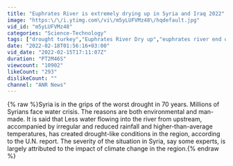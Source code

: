 ```yaml
---
title: "Euphrates River is extremely drying up in Syria and Iraq 2022"
image: "https:\/\/i.ytimg.com\/vi\/m5yLUFVMz48\/hqdefault.jpg"
vid_id: "m5yLUFVMz48"
categories: "Science-Technology"
tags: ["drought turkey","Euphrates River Dry up","euphrates river end of time"]
date: "2022-02-18T01:56:16+03:00"
vid_date: "2022-02-15T17:11:07Z"
duration: "PT2M46S"
viewcount: "10902"
likeCount: "293"
dislikeCount: ""
channel: "ANR News"
---
```

{% raw %}Syria is in the grips of the worst drought in 70 years. Millions of Syrians face water crisis. The reasons are both environmental and man-made. It is said that Less water flowing into the river from upstream, accompanied by irregular and reduced rainfall and higher-than-average temperatures, has created drought-like conditions in the region, according to the U.N. report. The severity of the situation in Syria, say some experts, is largely attributed to the impact of climate change in the region.{% endraw %}

